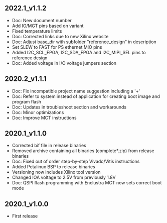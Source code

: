 ## 2022.1_v1.1.2
* Doc: New document number
* Add IO/MGT pins based on variant
* Fixed temperature limits
* Doc: Corrected links due to new Xilinx website
* Doc: Adjust base_dir with subfolder "reference_design" in description
* Set SLEW to FAST for PS ethernet MIO pins
* Added I2C_SCL_FPGA, I2C_SDA_FPGA and I2C_MIPI_SEL pins to reference design
* Doc: Added voltage in I/O voltage jumpers section
## 2020.2_v1.1.1
* Doc: Fix incompatible project name suggestion including a '+'
* Doc: Refer to system instead of application for creating boot image and program flash
* Doc: Updates in troubleshoot section and workarounds
* Doc: Minor optimizations
* Doc: Improve MCT instructions
## 2020.1_v1.1.0
* Corrected bif file in release binaries
* Removed archive containing all binaries (complete*.zip) from release binaries
* Doc: Fixed out of order step-by-step Vivado/Vitis instructions
* Added Petalinux BSP to release binaries
* Versioning now includes Xilinx tool version
* Changed IOA voltage to 2.5V from previously 1.8V
* Doc: QSPI flash programming with Enclustra MCT now sets correct boot mode
## 2020.1_v1.0.0
* First release
